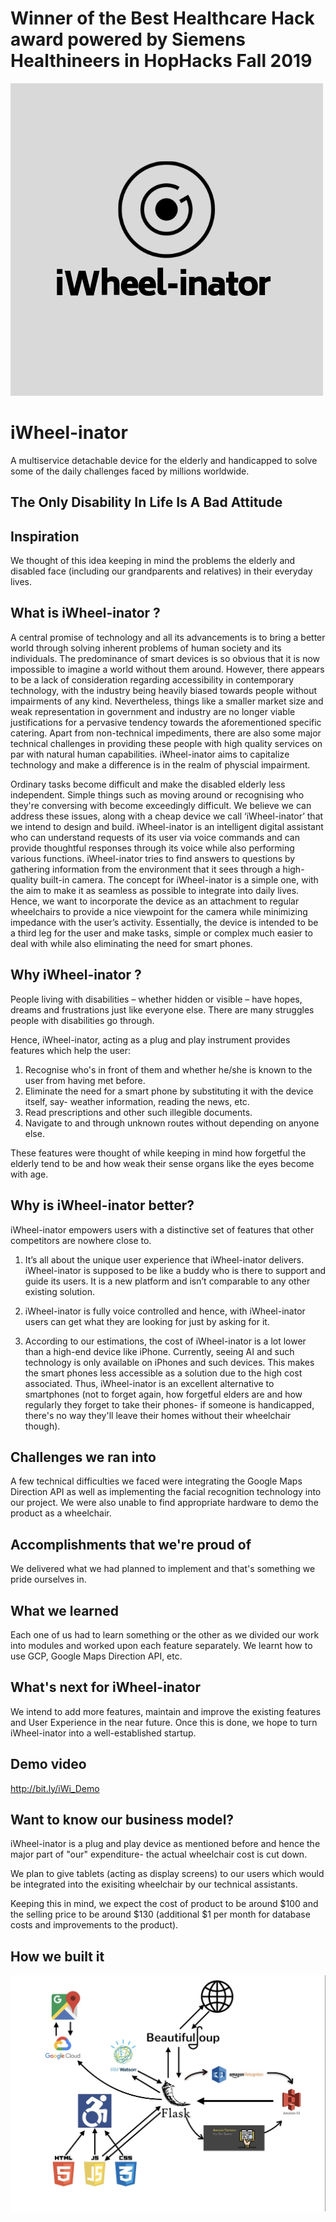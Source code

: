# Winner of the Best Healthcare Hack award powered by Siemens Healthineers in HopHacks Fall 2019 

<img src="https://github.com/akshatvg/iWheel-inator/blob/master/static/img/iWheel-inatorLogo.png " data-canonical-src="https://github.com/akshatvg/iWheel-inator/blob/master/static/img/iWheel-inatorLogo.png "/>

# iWheel-inator

A multiservice detachable device for the elderly and handicapped to solve some of the daily challenges faced by millions worldwide. 

## The Only Disability In Life Is A Bad Attitude


## Inspiration

We thought of this idea keeping in mind the problems the elderly and disabled face (including our grandparents and relatives) in their everyday lives.


## What is iWheel-inator ?

A central promise of technology and all its advancements is to bring a better world through solving inherent problems of human society and its individuals. The predominance of smart devices is so obvious that it is now impossible to imagine a world without them around. However, there appears to be a lack of consideration regarding accessibility in contemporary technology, with the industry being heavily biased towards people without impairments of any kind. Nevertheless, things like a smaller market size and weak representation in government and industry are no longer viable justifications for a pervasive tendency towards the aforementioned specific catering. Apart from non-technical impediments, there are also some major technical challenges in providing these people with high quality services on par with natural human capabilities. iWheel-inator aims to capitalize technology and make a difference is in the realm of physcial impairment. 

Ordinary tasks become difficult and make the disabled elderly less independent. Simple things such as moving around or recognising who they're conversing with become exceedingly difficult. We believe we can address these issues, along with a cheap device we call ‘iWheel-inator’ that we intend to design and build. iWheel-inator is an intelligent digital assistant who can understand requests of its user via voice commands and can provide thoughtful responses through its voice while also performing various functions. iWheel-inator tries to find answers to questions by gathering information from the environment that it sees through a high-quality built-in camera. The concept for iWheel-inator is a simple one, with the aim to make it as seamless as possible to integrate into daily lives. Hence, we want to incorporate the device as an attachment to regular wheelchairs to provide a nice viewpoint for the camera while minimizing impedance with the user’s activity. Essentially, the device is intended to be a third leg for the user and make tasks, simple or complex much easier to deal with while also eliminating the need for smart phones.


## Why iWheel-inator ?

People living with disabilities – whether hidden or visible – have hopes, dreams and frustrations just like everyone else. There are many struggles people with disabilities go through. 

Hence, iWheel-inator, acting as a plug and play instrument provides features which help the user:
1) Recognise who's in front of them and whether he/she is known to the user from having met before.
2) Eliminate the need for a smart phone by substituting it with the device itself, say- weather information, reading the news, etc.
3) Read prescriptions and other such illegible documents.
4) Navigate to and through unknown routes without depending on anyone else.

These features were thought of while keeping in mind how forgetful the elderly tend to be and how weak their sense organs like the eyes become with age.


## Why is iWheel-inator better?

iWheel-inator empowers users with a distinctive set of features that other competitors are nowhere close to.

1. It’s all about the unique user experience that iWheel-inator delivers. iWheel-inator is supposed to be like a buddy who is there to support and guide its users. It is a new platform and isn’t comparable to any other existing
solution. 

2. iWheel-inator is fully voice controlled and hence, with iWheel-inator users can get what they are looking for just by asking for it.

3. According to our estimations, the cost of iWheel-inator is a lot lower than a high-end device like iPhone. Currently,
seeing AI and such technology is only available on iPhones and such devices. This makes the smart phones less accessible as a solution due to the high cost associated. Thus, iWheel-inator is an excellent alternative to smartphones (not to forget again, how forgetful elders are and how regularly they forget to take their phones- if someone is handicapped, there's no way they'll leave their homes without their wheelchair though).


## Challenges we ran into

A few technical difficulties we faced were integrating the Google Maps Direction API as well as implementing the facial recognition technology into our project. We were also unable to find appropriate hardware to demo the product as a wheelchair.


## Accomplishments that we're proud of

We delivered what we had planned to implement and that's something we pride ourselves in.


## What we learned

Each one of us had to learn something or the other as we divided our work into modules and worked upon each feature separately. We learnt how to use GCP, Google Maps Direction API, etc.


## What's next for iWheel-inator

We intend to add more features, maintain and improve the existing features and User Experience in the near future. Once this is done, we hope to turn iWheel-inator into a well-established startup.

## Demo video

<http://bit.ly/iWi_Demo>


## Want to know our business model?

iWheel-inator is a plug and play device as mentioned before and hence the major part of "our" expenditure- the actual wheelchair cost is cut down. 

We plan to give tablets (acting as display screens) to our users which would be integrated into the exisiting wheelchair by our technical assistants. 

Keeping this in mind, we expect the cost of product to be around $100 and the selling price to be around $130 (additional $1 per month for database costs and improvements to the product).


## How we built it

<img src="https://github.com/akshatvg/iWheel-inator/blob/master/static/img/TechStack.jpeg" data-canonical-src="https://github.com/akshatvg/iWheel-inator/blob/master/static/img/TechStack.jpeg"/>

